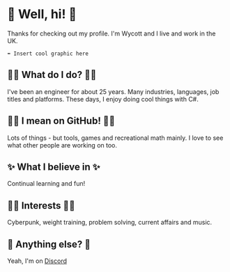 # 👋 Well, hi! 👋

Thanks for checking out my profile. I'm Wycott and I live and work in the UK.

`⬅ Insert cool graphic here`

## 🤷‍♂️ What do I do? 🤷‍♂️

I've been an engineer for about 25 years. Many industries, languages, job titles and platforms. These days, I enjoy doing cool things with C#.

## 👨‍💻 I mean on GitHub! 👨‍💻

Lots of things - but tools, games and recreational math mainly. I love to see what other people are working on too.

## ✨ What I believe in ✨

Continual learning and fun!

## 🏋️‍♂️ Interests 🏋️‍♂️

Cyberpunk, weight training, problem solving, current affairs and music.

## 🤔 Anything else? 🤔

Yeah, I'm on [Discord](https://discordapp.com/users/974169867475365888)
